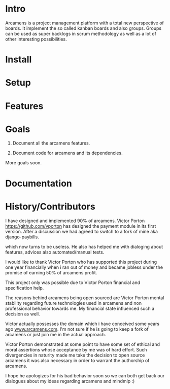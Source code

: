 # Intro

Arcamens is a project management platform with a total new perspective of boards. It implement the so called
kanban boards and also groups. Groups can be used as super backlogs in scrum methodology as well as a lot of
other interesting possibilities.

# Install

# Setup

# Features

# Goals

1) Document all the arcamens features.

2) Document code for arcamens and its dependencies.

More goals soon.

# Documentation

# History/Contributors

I have designed and implemented 90% of arcamens. Victor Porton https://github.com/vporton 
has designed the payment module in its first version. After a discussion we had agreed to switch to
a fork of mine aka django-paybills. 

which now turns to be useless. He also has helped me with dialoging
about features, advices also automated/manual tests. 

I would like to thank Victor Porton who has supported this project during one year 
financially when i ran out of money and became jobless under the promise of earning 50% of arcamens profit. 

This project only was possible due to Victor Porton financial and specification help.

The reasons behind arcamens being open sourced are Victor Porton mental stability regarding future technologies
used in arcamens and non professional behavior towards me. My financial state influenced such a decision as well.

Victor actually possesses the domain which i have conceived some years ago www.arcamens.com. 
I'm not sure if he is going to keep a fork of arcamens or just join me in the actual approach. 

Victor Porton demonstrated at some point to have some set of ethical and moral assertions whose
acceptance by me was of hard effort. Such divergencies in naturity made me take the decision to open
source arcamens it was also necessary in order to warrant the authorship of arcamens.  

I hope he apologizes for his bad behavior soon so we can both get back our dialogues about my ideas
regarding arcamens and mindmip :)


